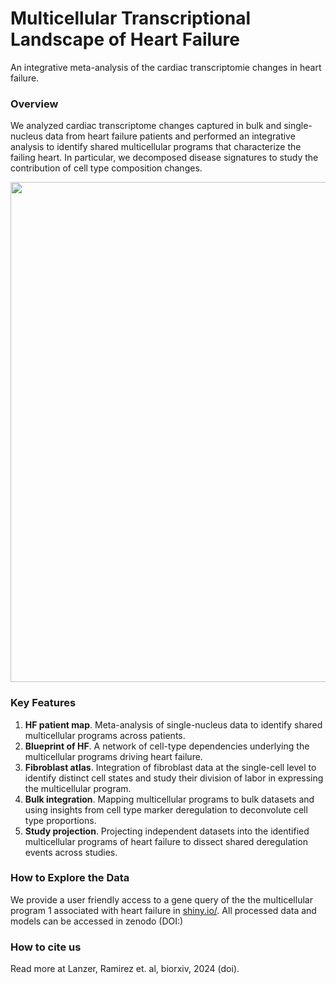 # Multicellular Transcriptional Landscape of Heart Failure
An integrative meta-analysis of the cardiac transcriptomie changes in heart failure. 

### Overview
We analyzed cardiac transcriptome changes captured in bulk and single-nucleus data from heart failure patients and performed an integrative analysis to identify shared multicellular programs that characterize the failing heart. In particular, we decomposed disease signatures to study the contribution of cell type composition changes.

<img src="https://www.dropbox.com/scl/fi/u8qafa0g3ohjax7ws93sp/readme_fig.png?rlkey=ypr7tnz425kc34dz3tgubsdny&raw=1" align="center" width="800">

### Key Features
1. **HF patient map**. Meta-analysis of single-nucleus data to identify shared multicellular programs across patients.
2. **Blueprint of HF**. A network of cell-type dependencies underlying the multicellular programs driving heart failure.
3. **Fibroblast atlas**. 
   Integration of fibroblast data at the single-cell level to identify distinct cell states and study their division of labor in expressing the multicellular program.
5. **Bulk integration**. Mapping multicellular programs to bulk datasets and using insights from cell type marker deregulation to deconvolute cell type proportions.
6. **Study projection**. Projecting independent datasets into the identified multicellular programs of heart failure to dissect shared deregulation events across studies.


### How to Explore the Data
We provide a user friendly access to a gene query of the the multicellular program 1 associated with heart failure in [shiny.io/](https://saezlab.shinyapps.io/reheat2/). All processed data and models can be accessed in zenodo (DOI:)

### How to cite us
Read more at Lanzer, Ramirez et. al, biorxiv, 2024 (doi). 

